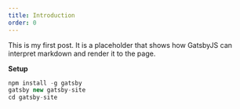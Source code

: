 ```yaml
---
title: Introduction
order: 0
---
```


This is my first post. It is a placeholder that shows how GatsbyJS can interpret markdown and render it to the page.

**Setup**
```javascript
npm install -g gatsby
gatsby new gatsby-site
cd gatsby-site
```
